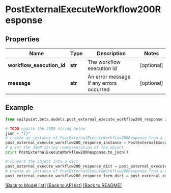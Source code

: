 # PostExternalExecuteWorkflow200Response


## Properties
Name | Type | Description | Notes
------------ | ------------- | ------------- | -------------
**workflow_execution_id** | **str** | The workflow execution id | [optional] 
**message** | **str** | An error message if any errors occurred | [optional] 

## Example

```python
from sailpoint.beta.models.post_external_execute_workflow200_response import PostExternalExecuteWorkflow200Response

# TODO update the JSON string below
json = "{}"
# create an instance of PostExternalExecuteWorkflow200Response from a JSON string
post_external_execute_workflow200_response_instance = PostExternalExecuteWorkflow200Response.from_json(json)
# print the JSON string representation of the object
print PostExternalExecuteWorkflow200Response.to_json()

# convert the object into a dict
post_external_execute_workflow200_response_dict = post_external_execute_workflow200_response_instance.to_dict()
# create an instance of PostExternalExecuteWorkflow200Response from a dict
post_external_execute_workflow200_response_form_dict = post_external_execute_workflow200_response.from_dict(post_external_execute_workflow200_response_dict)
```
[[Back to Model list]](../README.md#documentation-for-models) [[Back to API list]](../README.md#documentation-for-api-endpoints) [[Back to README]](../README.md)



